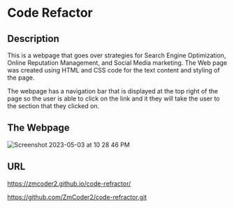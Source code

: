 # Code Refactor

## Description
This is a webpage that goes over strategies for Search Engine Optimization, Online Reputation Management, and Social Media marketing. The Web page was created using HTML and CSS code for the text content and styling of the page.

The webpage has a navigation bar that is displayed at the top right of the page so the user is able to click on the link and it they will take the user to the section that they clicked on.

## The Webpage
![Screenshot 2023-05-03 at 10 28 46 PM](https://user-images.githubusercontent.com/126508376/236098046-c329bd0e-aa0f-47c4-8126-1e681d3bef82.png)

## URL

https://zmcoder2.github.io/code-refractor/

https://github.com/ZmCoder2/code-refractor.git
